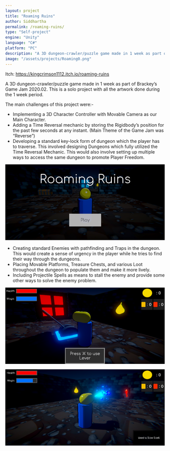 ```yaml
---
layout: project
title: "Roaming Ruins"
author: Siddhartha
permalink: /roaming-ruins/
type: "Self-project"
engine: "Unity"
language: "C#"
platform: "PC"
description: "A 3D dungeon-crawler/puzzle game made in 1 week as part of Brackey's Game Jam 2020.02. This is a solo project with all the artwork done during the 1 week period."
image: "/assets/projects/Roaming0.png"
---
```


Itch: https://kingcrimson1112.itch.io/roaming-ruins

A 3D dungeon-crawler/puzzle game made in 1 week as part of Brackey’s Game Jam 2020.02. This is a solo project with all the artwork done during the 1 week period.

The main challenges of this project were:-
- Implementing a 3D Character Controller with Movable Camera as our Main Character.
- Adding a Time Reversal mechanic by storing the Rigidbody’s position for the past few seconds at any instant. (Main Theme of the Game Jam was “Reverse”)
- Developing a standard key-lock form of dungeon which the player has to traverse. This involved designing Dungeons which fully utilized the Time Reversal Mechanic. This would also involve setting up multiple ways to access the same dungeon to promote Player Freedom.

![](../assets/projects/Roaming0.png)

<!-- <img src="../assets/projects/Roaming0.png" alt="drawing" width="450"/> -->

- Creating standard Enemies with pathfinding and Traps in the dungeon. This would create a sense of urgency in the player while he tries to find their way through the dungeons.
- Placing Movable Platforms, Treasure Chests, and various Loot throughout the dungeon to populate them and make it more lively.
- Including Projectile Spells as means to stall the enemy and provide some other ways to solve the enemy problem.


![](../assets/projects/Roaming1.png)

![](../assets/projects/Roaming2.png)
